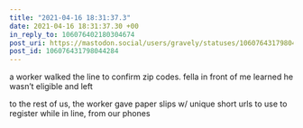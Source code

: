 ```yaml
---
title: "2021-04-16 18:31:37.3"
date: 2021-04-16 18:31:37.30 +00
in_reply_to: 106076402180304674
post_uri: https://mastodon.social/users/gravely/statuses/106076431798044284
post_id: 106076431798044284
---
```

a worker walked the line to confirm zip codes. fella in front of me learned he wasn’t eligible and left

to the rest of us, the worker gave paper slips w/ unique short urls to use to register while in line, from our phones


